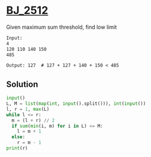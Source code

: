 # [BJ_2512](https://acmicpc.net/problem/2512)

Given maximum sum threshold, find low limit

```txt
Input:
4
120 110 140 150
485

Output: 127  # 127 + 127 + 140 + 150 < 485
```

## Solution

```py
input()
L, M = list(map(int, input().split())), int(input())
l, r = 1, max(L)
while l <= r:
  m = (l + r) // 2
  if sum(min(i, m) for i in L) <= M:
    l = m + 1
  else:
    r = m - 1
print(r)
```
